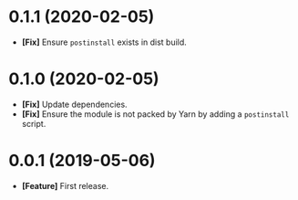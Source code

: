 # 0.1.1 (2020-02-05)

- **[Fix]** Ensure `postinstall` exists in dist build.

# 0.1.0 (2020-02-05)

- **[Fix]** Update dependencies.
- **[Fix]** Ensure the module is not packed by Yarn by adding a `postinstall` script.

# 0.0.1 (2019-05-06)

- **[Feature]** First release.
